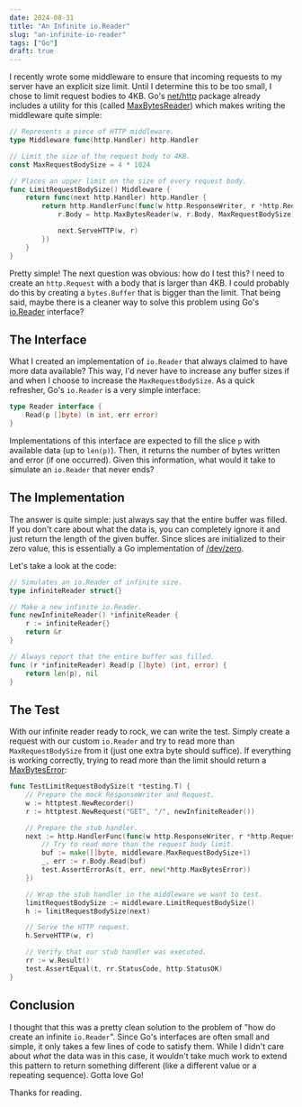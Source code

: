 ```yaml
---
date: 2024-08-31
title: "An Infinite io.Reader"
slug: "an-infinite-io-reader"
tags: ["Go"]
draft: true
---
```


I recently wrote some middleware to ensure that incoming requests to my server have an explicit size limit.
Until I determine this to be too small, I chose to limit request bodies to 4KB.
Go's [net/http](https://pkg.go.dev/net/http) package already includes a utility for this (called [MaxBytesReader](https://pkg.go.dev/net/http#MaxBytesReader)) which makes writing the middleware quite simple:

```go
// Represents a piece of HTTP middleware.
type Middleware func(http.Handler) http.Handler

// Limit the size of the request body to 4KB.
const MaxRequestBodySize = 4 * 1024

// Places an upper limit on the size of every request body.
func LimitRequestBodySize() Middleware {
	return func(next http.Handler) http.Handler {
		return http.HandlerFunc(func(w http.ResponseWriter, r *http.Request) {
			r.Body = http.MaxBytesReader(w, r.Body, MaxRequestBodySize)

			next.ServeHTTP(w, r)
		})
	}
}
```

Pretty simple!
The next question was obvious: how do I test this?
I need to create an `http.Request` with a body that is larger than 4KB.
I could probably do this by creating a `bytes.Buffer` that is bigger than the limit.
That being said, maybe there is a cleaner way to solve this problem using Go's [io.Reader](https://pkg.go.dev/io#Reader) interface?

## The Interface

What I created an implementation of `io.Reader` that always claimed to have more data available?
This way, I'd never have to increase any buffer sizes if and when I choose to increase the `MaxRequestBodySize`.
As a quick refresher, Go's `io.Reader` is a very simple interface:

```go
type Reader interface {
	Read(p []byte) (n int, err error)
}
```

Implementations of this interface are expected to fill the slice `p` with available data (up to `len(p)`).
Then, it returns the number of bytes written and error (if one occurred).
Given this information, what would it take to simulate an `io.Reader` that never ends?

## The Implementation

The answer is quite simple: just always say that the entire buffer was filled.
If you don't care about what the data is, you can completely ignore it and just return the length of the given buffer.
Since slices are initialized to their zero value, this is essentially a Go implementation of [/dev/zero](https://en.wikipedia.org/wiki//dev/zero).

Let's take a look at the code:

```go
// Simulates an io.Reader of infinite size.
type infiniteReader struct{}

// Make a new infinite io.Reader.
func newInfiniteReader() *infiniteReader {
	r := infiniteReader{}
	return &r
}

// Always report that the entire buffer was filled.
func (r *infiniteReader) Read(p []byte) (int, error) {
	return len(p), nil
}
```

## The Test

With our infinite reader ready to rock, we can write the test.
Simply create a request with our custom `io.Reader` and try to read more than `MaxRequestBodySize` from it (just one extra byte should suffice).
If everything is working correctly, trying to read more than the limit should return a [MaxBytesError](https://pkg.go.dev/net/http#MaxBytesError):

```go
func TestLimitRequestBodySize(t *testing.T) {
	// Prepare the mock ResponseWriter and Request.
	w := httptest.NewRecorder()
	r := httptest.NewRequest("GET", "/", newInfiniteReader())

	// Prepare the stub handler.
	next := http.HandlerFunc(func(w http.ResponseWriter, r *http.Request) {
		// Try to read more than the request body limit.
		buf := make([]byte, middleware.MaxRequestBodySize+1)
		_, err := r.Body.Read(buf)
		test.AssertErrorAs(t, err, new(*http.MaxBytesError))
	})

	// Wrap the stub handler in the middleware we want to test.
	limitRequestBodySize := middleware.LimitRequestBodySize()
	h := limitRequestBodySize(next)

	// Serve the HTTP request.
	h.ServeHTTP(w, r)

	// Verify that our stub handler was executed.
	rr := w.Result()
	test.AssertEqual(t, rr.StatusCode, http.StatusOK)
}
```

## Conclusion

I thought that this was a pretty clean solution to the problem of "how do create an infinite `io.Reader`".
Since Go's interfaces are often small and simple, it only takes a few lines of code to satisfy them.
While I didn't care about _what_ the data was in this case, it wouldn't take much work to extend this pattern to return something different (like a different value or a repeating sequence).
Gotta love Go!

Thanks for reading.
